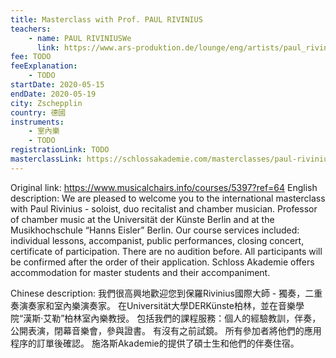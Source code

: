 ```yaml
---
title: Masterclass with Prof. PAUL RIVINIUS
teachers:
	- name: PAUL RIVINIUSWe
	  link: https://www.ars-produktion.de/lounge/eng/artists/paul_rivinius/paul_rivinius.php
fee: TODO
feeExplanation: 
	- TODO
startDate: 2020-05-15
endDate: 2020-05-19
city: Zschepplin
country: 德國
instruments:
	- 室內樂
	- TODO
registrationLink: TODO
masterclassLink: https://schlossakademie.com/masterclasses/paul-rivinius
---
```

Original link: https://www.musicalchairs.info/courses/5397?ref=64
English description:
We are pleased to welcome you to the international masterclass with Paul Rivinius - soloist, duo recitalist and chamber musician.
 Professor of chamber music at the Universität der Künste Berlin and at the Musikhochschule “Hanns Eisler” Berlin.
Our course services included: individual lessons, accompanist, public performances, closing concert, certificate of participation.
 There are no audition before.
 All participants will be confirmed after the order of their application.
Schloss Akademie offers accommodation for master students and their accompaniment.
​

Chinese description:
我們很高興地歡迎您到保羅Rivinius國際大師 - 獨奏，二重奏演奏家和室內樂演奏家。
在Universität大學DERKünste柏林，並在音樂學院“漢斯·艾勒”柏林室內樂教授。
包括我們的課程服務：個人的經驗教訓，伴奏，公開表演，閉幕音樂會，參與證書。
有沒有之前試鏡。
所有參加者將他們的應用程序的訂單後確認。
施洛斯Akademie的提供了碩士生和他們的伴奏住宿。

